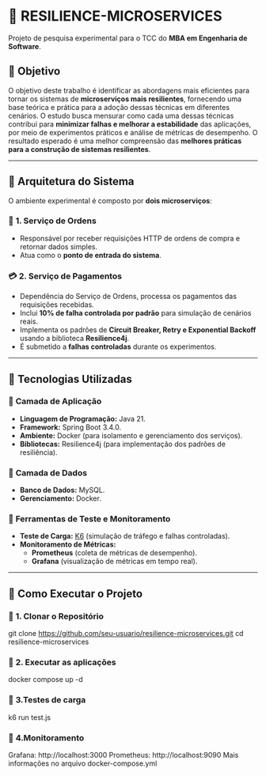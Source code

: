 # 📌 RESILIENCE-MICROSERVICES

Projeto de pesquisa experimental para o TCC do **MBA em Engenharia de Software**.

## 📌 Objetivo

O objetivo deste trabalho é identificar as abordagens mais eficientes para tornar os sistemas de **microserviços mais resilientes**, fornecendo uma base teórica e prática para a adoção dessas técnicas em diferentes cenários. O estudo busca mensurar como cada uma dessas técnicas contribui para **minimizar falhas e melhorar a estabilidade** das aplicações, por meio de experimentos práticos e análise de métricas de desempenho. O resultado esperado é uma melhor compreensão das **melhores práticas para a construção de sistemas resilientes**.

---

## 📌 Arquitetura do Sistema

O ambiente experimental é composto por **dois microserviços**:

### 🛒 **1. Serviço de Ordens**
- Responsável por receber requisições HTTP de ordens de compra e retornar dados simples.
- Atua como o **ponto de entrada do sistema**.

### 💳 **2. Serviço de Pagamentos**
- Dependência do Serviço de Ordens, processa os pagamentos das requisições recebidas.
- Inclui **10% de falha controlada por padrão** para simulação de cenários reais.
- Implementa os padrões de **Circuit Breaker, Retry e Exponential Backoff** usando a biblioteca **Resilience4j**.
- É submetido a **falhas controladas** durante os experimentos.

---

## 📌 Tecnologias Utilizadas

### 🔹 **Camada de Aplicação**
- **Linguagem de Programação:** Java 21.
- **Framework:** Spring Boot 3.4.0.
- **Ambiente:** Docker (para isolamento e gerenciamento dos serviços).
- **Bibliotecas:** Resilience4j (para implementação dos padrões de resiliência).

### 🔹 **Camada de Dados**
- **Banco de Dados:** MySQL.
- **Gerenciamento:** Docker.

### 🔹 **Ferramentas de Teste e Monitoramento**
- **Teste de Carga:** [K6](https://k6.io/) (simulação de tráfego e falhas controladas).
- **Monitoramento de Métricas:**
  - **Prometheus** (coleta de métricas de desempenho).
  - **Grafana** (visualização de métricas em tempo real).

---

## 📌 Como Executar o Projeto

### 🔹 **1. Clonar o Repositório**
git clone https://github.com/seu-usuario/resilience-microservices.git
cd resilience-microservices

### 🔹 **2. Executar as aplicações**
docker compose up -d

### 🔹 **3.Testes de carga**
k6 run test.js


### 🔹 **4.Monitoramento**
Grafana: http://localhost:3000
Prometheus: http://localhost:9090
Mais informações no arquivo docker-compose.yml

